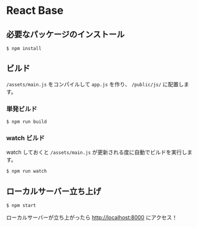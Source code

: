 # React Base

## 必要なパッケージのインストール

```console
$ npm install
```

## ビルド

`/assets/main.js` をコンパイルして `app.js` を作り、 `/public/js/` に配置します。

### 単発ビルド

```console
$ npm run build
```

### watch ビルド

watch しておくと `/assets/main.js` が更新される度に自動でビルドを実行します。

```console
$ npm run watch
```

## ローカルサーバー立ち上げ

```console
$ npm start
```

ローカルサーバーが立ち上がったら [http://localhost:8000](http://localhost:8000) にアクセス！
